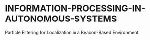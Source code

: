 # INFORMATION-PROCESSING-IN-AUTONOMOUS-SYSTEMS
Particle Filtering for Localization in a Beacon-Based Environment
